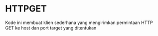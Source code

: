 # HTTPGET
Kode ini membuat klien sederhana yang mengirimkan permintaan HTTP GET ke host dan port target yang ditentukan
